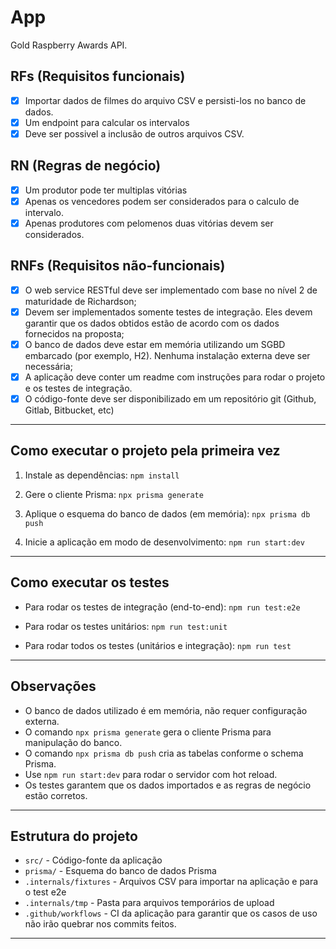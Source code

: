 # App

Gold Raspberry Awards API.

## RFs (Requisitos funcionais)
- [x] Importar dados de filmes do arquivo CSV e persisti-los no banco de dados.
- [x] Um endpoint para calcular os intervalos
- [x] Deve ser possivel a inclusão de outros arquivos CSV.

## RN (Regras de negócio)
- [x] Um produtor pode ter multiplas vitórias
- [x] Apenas os vencedores podem ser considerados para o calculo de intervalo.
- [x] Apenas produtores com pelomenos duas vitórias devem ser considerados.

## RNFs (Requisitos não-funcionais)
- [x] O web service RESTful deve ser implementado com base no nível 2 de maturidade de Richardson;
- [x] Devem ser implementados somente testes de integração. Eles devem garantir que os dados obtidos estão de acordo com os dados fornecidos na proposta;
- [x] O banco de dados deve estar em memória utilizando um SGBD embarcado (por exemplo, H2). Nenhuma instalação externa deve ser necessária;
- [x] A aplicação deve conter um readme com instruções para rodar o projeto e os testes de integração.
- [x] O código-fonte deve ser disponibilizado em um repositório git (Github, Gitlab, Bitbucket, etc)

---

## Como executar o projeto pela primeira vez

1. Instale as dependências:
    ```npm install```

2. Gere o cliente Prisma:
    ```npx prisma generate```

3. Aplique o esquema do banco de dados (em memória):
    ```npx prisma db push```
    
4. Inicie a aplicação em modo de desenvolvimento:
    ```npm run start:dev```

---

## Como executar os testes

- Para rodar os testes de integração (end-to-end):
    ```npm run test:e2e```

- Para rodar os testes unitários:
    ```npm run test:unit```

- Para rodar todos os testes (unitários e integração):
    ```npm run test```

---

## Observações

- O banco de dados utilizado é em memória, não requer configuração externa.
- O comando `npx prisma generate` gera o cliente Prisma para manipulação do banco.
- O comando `npx prisma db push` cria as tabelas conforme o schema Prisma.
- Use `npm run start:dev` para rodar o servidor com hot reload.
- Os testes garantem que os dados importados e as regras de negócio estão corretos.

---

## Estrutura do projeto

- `src/` - Código-fonte da aplicação
- `prisma/` - Esquema do banco de dados Prisma
- `.internals/fixtures` - Arquivos CSV para importar na aplicação e para o test e2e
- `.internals/tmp` - Pasta para arquivos temporários de upload
- `.github/workflows` - CI da aplicação para garantir que os casos de uso não irão quebrar nos commits feitos.

---